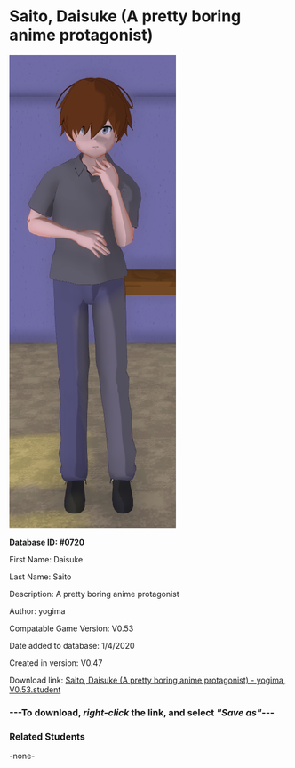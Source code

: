 # Saito, Daisuke (A pretty boring anime protagonist)

<img src="../../Files/Images/Saito, Daisuke (A pretty boring anime protagonist).png" title="Saito, Daisuke (A pretty boring anime protagonist) - yogima, V0.53">

**Database ID: #0720**

First Name: Daisuke

Last Name: Saito

Description: A pretty boring anime protagonist

Author: yogima

Compatable Game Version: V0.53

Date added to database: 1/4/2020

Created in version: V0.47

Download link: <a href="https://raw.githubusercontent.com/Arbiter1223/Daigaku-Gurashi-Custom-Students/master/Files/Student%20Files/Saito%2C%20Daisuke%20(A%20pretty%20boring%20anime%20protagonist)%20-%20yogima%2C%20V0.53.student">Saito, Daisuke (A pretty boring anime protagonist) - yogima, V0.53.student</a>

### ---**To download, _right-click_ the link, and select _"Save as"_**---

### Related Students

-none-
